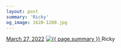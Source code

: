 ```yaml
---
layout: post
summary: 'Ricky'
og_image: 1620-1280.jpg
---
```


<p>
  <time>
    <a href="/1620">March 27, 2022</a>
  </time>
  <a href="/1620">
    <img src="{{ site.assets_url }}/1620-640.jpg" srcset="{{ site.assets_url }}/1620-320.jpg 320w, {{ site.assets_url }}/1620-640.jpg 640w, {{ site.assets_url }}/1620-960.jpg 960w, {{ site.assets_url }}/1620-1280.jpg 1280w" sizes="(min-width: 700px) 50vw, calc(100vw - 2rem)" alt="{{ page.summary }}" />
  </a>
  <span>Ricky</span>
</p>
